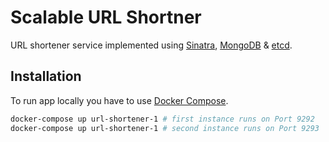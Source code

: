 # Scalable URL Shortner

URL shortener service implemented using [Sinatra](https://github.com/sinatra/sinatra), [MongoDB](https://www.mongodb.com/) & [etcd](https://etcd.io/).

## Installation

To run app locally you have to use [Docker Compose](https://docs.docker.com/compose/).

```bash
docker-compose up url-shortener-1 # first instance runs on Port 9292
docker-compose up url-shortener-1 # second instance runs on Port 9293
```
